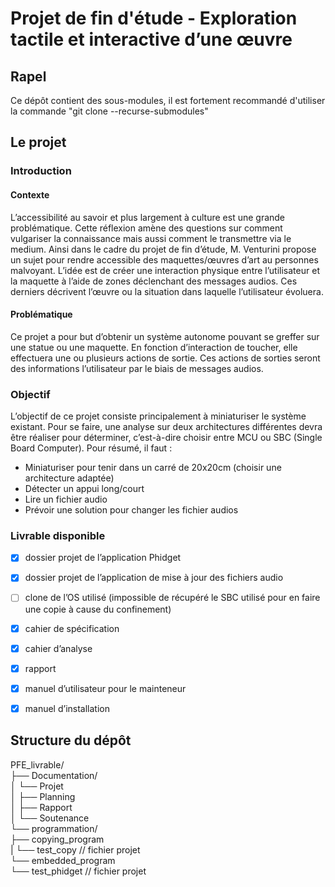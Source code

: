 # Projet de fin d'étude - Exploration tactile et interactive d’une œuvre

## Rapel

Ce dépôt contient des sous-modules, il est fortement recommandé d'utiliser la commande "git clone --recurse-submodules"

## Le projet

### Introduction
#### Contexte
L’accessibilité au savoir et plus largement à culture est une grande problématique. Cette réflexion amène des questions sur comment vulgariser la connaissance mais aussi comment le transmettre via le medium. Ainsi dans le cadre du projet de fin d’étude, M. Venturini propose un sujet pour rendre accessible des maquettes/œuvres d’art au personnes malvoyant. L’idée est de créer une interaction physique entre l’utilisateur et la maquette à l’aide de zones déclenchant des messages audios. Ces derniers décrivent l’œuvre ou la situation dans laquelle l’utilisateur évoluera.
#### Problématique
Ce projet a pour but d’obtenir un système autonome pouvant se greffer sur une statue ou une maquette. En fonction d’interaction de toucher, elle effectuera une ou plusieurs actions de sortie. Ces actions de sorties seront des informations l’utilisateur par le biais de messages audios.

### Objectif
L’objectif de ce projet consiste principalement à miniaturiser le système existant. Pour se faire, une analyse sur deux architectures différentes devra être réaliser pour déterminer, c’est-à-dire choisir entre MCU ou SBC (Single Board Computer).
Pour résumé, il faut :
* Miniaturiser pour tenir dans un carré de 20x20cm (choisir une architecture adaptée)
* Détecter un appui long/court
* Lire un fichier audio
* Prévoir une solution pour changer les fichier audios


### Livrable disponible

* [x] dossier projet de l’application Phidget
* [x] dossier projet de l’application de mise à jour des fichiers audio
* [ ] clone de l’OS utilisé (impossible de récupéré le SBC utilisé pour en faire une copie à cause du confinement)
* [x] cahier de spécification
* [x] cahier d’analyse
* [x] rapport
* [x] manuel d’utilisateur pour le mainteneur
* [x] manuel d’installation


## Structure du dépôt

PFE_livrable/<br>
├── Documentation/<br>
│   └── Projet<br>
│       ├── Planning<br>
│       ├── Rapport<br>
│       └── Soutenance<br>
└── programmation/<br>
    ├── copying_program<br>
    |   └── test_copy // fichier projet<br>
    └── embedded_program<br>
        └── test_phidget // fichier projet<br>
